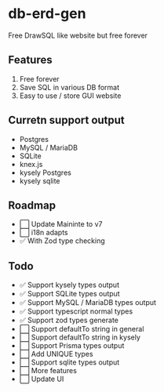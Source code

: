 # db-erd-gen
Free DrawSQL like website but free forever  

## Features  
1. Free forever  
2. Save SQL in various DB format  
3. Easy to use / store GUI website    

## Curretn support output  
- Postgres  
- MySQL / MariaDB
- SQLite  
- knex.js  
- kysely Postgres
- kysely sqlite

## Roadmap
- ⬜️ Update Maininte to v7
- ⬜️ i18n adapts
- ✅ With Zod type checking

## Todo
- ✅ Support kysely types output  
- ✅ Support SQLite types output  
- ✅ Support MySQL / MariaDB types output  
- ✅ Support typescript normal types
- ✅ Support zod types generate
- ⬜️ Support defaultTo string in general
- ⬜️ Support defaultTo string in kysely
- ⬜️ Support Prisma types output  
- ⬜️ Add UNIQUE types  
- ⬜️ Support sqlite types output    
- ⬜️ More features  
- ⬜️ Update UI  
